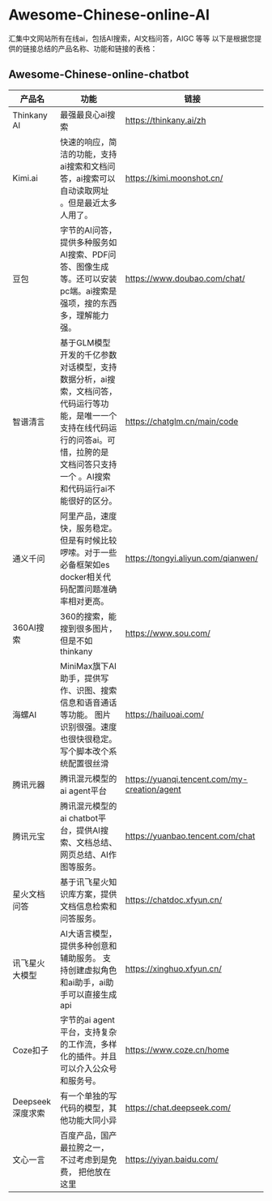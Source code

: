 # Awesome-Chinese-online-AI
汇集中文网站所有在线ai，包括AI搜索，AI文档问答，AIGC 等等
以下是根据您提供的链接总结的产品名称、功能和链接的表格：
## Awesome-Chinese-online-chatbot
| 产品名                 | 功能                                                         | 链接                                             |
|----------------------|------------------------------------------------------------|------------------------------------------------|
| Thinkany AI          | 最强最良心ai搜索                         | https://thinkany.ai/zh                          |
| Kimi.ai            | 快速的响应，简洁的功能，支持ai搜索和文档问答，ai搜索可以自动读取网址 。但是最近太多人用了。                    | https://kimi.moonshot.cn/                       |
| 豆包                  | 字节的AI问答，提供多种服务如AI搜索、PDF问答、图像生成等。还可以安装pc端。ai搜索是强项，搜的东西多，理解能力强。                     | https://www.doubao.com/chat/                    |
| 智谱清言             | 基于GLM模型开发的千亿参数对话模型，支持数据分析，ai搜索，文档问答，代码运行等功能，是唯一一个支持在线代码运行的问答ai。可惜，拉胯的是   文档问答只支持一个 。AI搜索和代码运行ai不能很好的区分。                  | https://chatglm.cn/main/code                    |
| 通义千问                  | 阿里产品，速度快，服务稳定。但是有时候比较啰嗦。对于一些必备框架如es docker相关代码配置问题准确率相对更高。               | https://tongyi.aliyun.com/qianwen/              |
| 360AI搜索             | 360的搜索，能搜到很多图片，但是不如thinkany                                         | https://www.sou.com/                            |
| 海螺AI               | MiniMax旗下AI助手，提供写作、识图、搜索信息和语音通话等功能。 图片识别很强。速度也很快很稳定。写个脚本改个系统配置很丝滑           | https://hailuoai.com/                           |
| 腾讯元器             | 腾讯混元模型的ai agent平台                                   | https://yuanqi.tencent.com/my-creation/agent     |
| 腾讯元宝             | 腾讯混元模型的ai chatbot平台，提供AI搜索、文档总结、网页总结、AI作图等服务。                          | https://yuanbao.tencent.com/chat                 |
| 星火文档问答         | 基于讯飞星火知识库方案，提供文档信息检索和问答服务。                    | https://chatdoc.xfyun.cn/                       |
| 讯飞星火大模型       | AI大语言模型，提供多种创意和辅助服务。 支持创建虚拟角色和ai助手，ai助手可以直接生成api                              | https://xinghuo.xfyun.cn/                       |
| Coze扣子              | 字节的ai agent平台，支持复杂的工作流，多样化的插件。并且可以介入公众号和服务号。                        | https://www.coze.cn/home                       |
| Deepseek深度求索       | 有一个单独的写代码的模型，其他功能大同小异                                     | https://chat.deepseek.com/                      |
| 文心一言                  | 百度产品，国产最拉胯之一， 不过考虑到是免费， 把他放在这里                                         | https://yiyan.baidu.com/                        |
 

 
